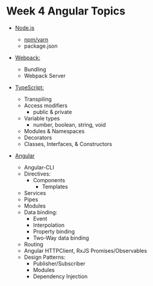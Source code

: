 # Week 4 Angular Topics

- [Node.js](https://nodejs.org/en/)
  - [npm/yarn](https://www.npmjs.com/)
  - package.json

- [Webpack:](https://webpack.js.org/)
  - Bundling
  - Webpack Server
  
- [TypeScript:](https://www.typescriptlang.org/docs/home.html)
  - Transpiling
  - Access modifiers
    - public & private
  - Variable types
    - number, boolean, string, void
  - Modules & Namespaces
  - Decorators
  - Classes, Interfaces, & Constructors

- [Angular](https://angular.io/docs)
  - Angular-CLI
  - Directives:
    - Components
      - Templates
  - Services
  - Pipes
  - Modules
  - Data binding:
    - Event
    - Interpolation
    - Property binding
    - Two-Way data binding
  - Routing
  - Angular HTTPClient, RxJS Promises/Observables
  - Design Patterns:
    - Publisher/Subscriber
    - Modules
    - Dependency Injection
